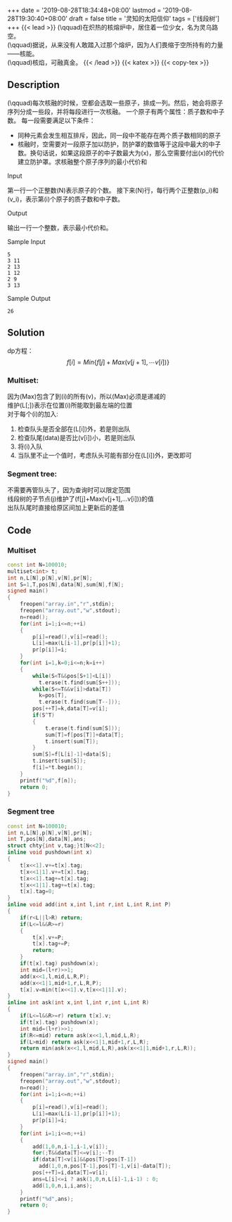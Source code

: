 +++
date = '2019-08-28T18:34:48+08:00'
lastmod = '2019-08-28T19:30:40+08:00'
draft = false
title = '灵知的太阳信仰'
tags = ['线段树']
+++
{{< lead >}}
\(\qquad\)在炽热的核熔炉中，居住着一位少女，名为灵乌路空。\
\(\qquad\)据说，从来没有人敢踏入过那个熔炉，因为人们畏缩于空所持有的力量——核能。\
\(\qquad\)核焰，可融真金。
{{< /lead >}}
{{< katex >}} {{< copy-tex >}}
## Description

\(\qquad\)每次核融的时候，空都会选取一些原子，排成一列。然后，她会将原子序列分成一些段，并将每段进行一次核融。 一个原子有两个属性：质子数和中子数。 每一段需要满足以下条件：
* 同种元素会发生相互排斥，因此，同一段中不能存在两个质子数相同的原子
* 核融时，空需要对一段原子加以防护，防护罩的数值等于这段中最大的中子数。换句话说，如果这段原子的中子数最大为\(x\)，那么空需要付出\(x\)的代价建立防护罩。求核融整个原子序列的最小代价和

Input

第一行一个正整数\(N\)表示原子的个数。 接下来\(N\)行，每行两个正整数\(p_i\)和\(v_i\)，表示第\(i\)个原子的质子数和中子数。

Output

输出一行一个整数，表示最小代价和。

Sample Input
```text
5 
3 11 
2 13 
1 12 
2 9 
3 13
```
Sample Output
```text
26
```
## Solution

dp方程：
$$
    f[i] = Min\{f[j]+Max(v[j+1],\cdots v[i])\}
$$

### Multiset:

因为\(Max\)包含了到\(i\)的所有\(v\)，所以\(Max\)必须是递减的\
维护\(L[;]\)表示在位置\(i\)所能取到最左端的位置\
对于每个\(i\)的加入:
1. 检查队头是否全部在\(L[i]\)外，若是则出队
2. 检查队尾\(data\)是否比\(v[i]\)小，若是则出队
3. 将\(i\)入队
4. 当队里不止一个值时，考虑队头可能有部分在\(L[i]\)外，更改即可

### Segment tree:

不需要再管队头了，因为查询时可以限定范围\
线段树的子节点\(j\)维护了\(f[j]+Max(v[j+1],…v[i])\)的值\
出队队尾时直接给原区间加上更新后的差值
## Code
### Multiset
```cpp
const int N=100010;
multiset<int> t;
int n,L[N],p[N],v[N],pr[N];
int S=1,T,pos[N],data[N],sum[N],f[N];
signed main()
{
	freopen("array.in","r",stdin);
	freopen("array.out","w",stdout);
	n=read();
	for(int i=1;i<=n;++i)
	{
		p[i]=read(),v[i]=read();
		L[i]=max(L[i-1],pr[p[i]]+1);
		pr[p[i]]=i;
	}
	for(int i=1,k=0;i<=n;k=i++)
	{
		while(S<T&&pos[S+1]<L[i])
		  t.erase(t.find(sum[S++]));
		while(S<=T&&v[i]>data[T])
		  k=pos[T],
		  t.erase(t.find(sum[T--]));
		pos[++T]=k,data[T]=v[i];
		if(S^T)
		{
			t.erase(t.find(sum[S]));
			sum[T]=f[pos[T]]+data[T];
			t.insert(sum[T]);
		}
		sum[S]=f[L[i]-1]+data[S];
		t.insert(sum[S]);
		f[i]=*t.begin();
	}
	printf("%d",f[n]);
	return 0;
}
```

### Segment tree

```cpp
const int N=100010;
int n,L[N],p[N],v[N],pr[N];
int T,pos[N],data[N],ans;
struct chty{int v,tag;}t[N<<2];
inline void pushdown(int x)
{
	t[x<<1].v+=t[x].tag;
	t[x<<1|1].v+=t[x].tag;
	t[x<<1].tag+=t[x].tag;
	t[x<<1|1].tag+=t[x].tag;
	t[x].tag=0;
}
inline void add(int x,int l,int r,int L,int R,int P)
{
	if(r<L||l>R) return;
	if(L<=l&&R>=r)
	{
		t[x].v+=P;
		t[x].tag+=P;
		return;
	}
	if(t[x].tag) pushdown(x);
	int mid=(l+r)>>1;
	add(x<<1,l,mid,L,R,P);
	add(x<<1|1,mid+1,r,L,R,P);
	t[x].v=min(t[x<<1].v,t[x<<1|1].v);
}
inline int ask(int x,int l,int r,int L,int R)
{
	if(L<=l&&R>=r) return t[x].v;
	if(t[x].tag) pushdown(x);
	int mid=(l+r)>>1;
	if(R<=mid) return ask(x<<1,l,mid,L,R);
	if(L>mid) return ask(x<<1|1,mid+1,r,L,R);
	return min(ask(x<<1,l,mid,L,R),ask(x<<1|1,mid+1,r,L,R));
}
signed main()
{
	freopen("array.in","r",stdin);
	freopen("array.out","w",stdout);
	n=read();
	for(int i=1;i<=n;++i)
	{
		p[i]=read(),v[i]=read();
		L[i]=max(L[i-1],pr[p[i]]+1);
		pr[p[i]]=i;
	}
	for(int i=1;i<=n;++i)
	{
		add(1,0,n,i-1,i-1,v[i]);
		for(;T&&data[T]<=v[i];--T)
		if(data[T]<v[i]&&pos[T]>pos[T-1])
		  add(1,0,n,pos[T-1],pos[T]-1,v[i]-data[T]);
		pos[++T]=i,data[T]=v[i];
		ans=L[i]<=i ? ask(1,0,n,L[i]-1,i-1) : 0;
		add(1,0,n,i,i,ans);
	}
	printf("%d",ans);
	return 0;
}
```